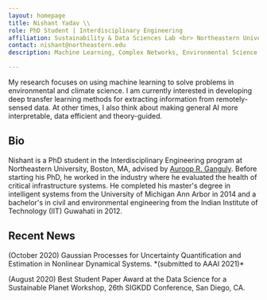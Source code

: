 ```yaml
---
layout: homepage
title: Nishant Yadav \\
role: PhD Student | Interdisciplinary Engineering
affiliation: Sustainability & Data Sciences Lab <br> Northeastern University <br> Boston, MA
contact: nishant@northeastern.edu
description: Machine Learning, Complex Networks, Environmental Science

---
```


My research focuses on using machine learning to solve problems in environmental and climate science. I am currently interested in developing deep transfer learning methods for extracting information from remotely-sensed data. At other times, I also think about making general AI more interpretable, data efficient and theory-guided.


## Bio

Nishant is a PhD student in the Interdisciplinary Engineering program at Northeastern University, Boston, MA, advised by [Auroop R. Ganguly](https://coe.northeastern.edu/people/ganguly-auroop/). Before starting his PhD, he worked in the industry where he evaluated the health of critical infrastructure systems. He completed his master's degree in intelligent systems from the University of Michigan Ann Arbor in 2014 and a bachelor's in civil and environmental engineering from the Indian Institute of Technology (IIT) Guwahati in 2012.  


## Recent News

<p>(October 2020) Gaussian Processes for Uncertainty Quantification and Estimation in Nonlinear Dynamical Systems. *(submitted to AAAI 2021)*</p>
<p>(August 2020) Best Student Paper Award at the Data Science for a Sustainable Planet Workshop, 26th SIGKDD Conference, San Diego, CA.</p>
